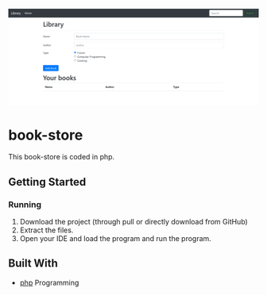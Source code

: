 



![logo](https://github.com/mumal885/my-lib/blob/main/ml.png)
# book-store
This book-store is coded in php.


## Getting Started


### Running

1. Download the project (through pull or directly download from GitHub)
2. Extract the files.
3. Open your IDE and load the program and run the program.

## Built With

* [php](https://www.geeksforgeeks.org/php-tutorials/)  Programming 
